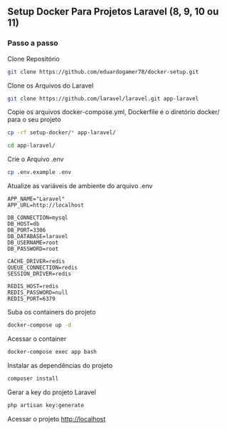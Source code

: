 ## Setup Docker Para Projetos Laravel (8, 9, 10 ou 11)

### Passo a passo
Clone Repositório
```sh
git clone https://github.com/eduardogamer78/docker-setup.git
```

Clone os Arquivos do Laravel
```sh
git clone https://github.com/laravel/laravel.git app-laravel
```

Copie os arquivos docker-compose.yml, Dockerfile e o diretório docker/ para o seu projeto
```sh
cp -rf setup-docker/* app-laravel/
```
```sh
cd app-laravel/
```

Crie o Arquivo .env
```sh
cp .env.example .env
```

Atualize as variáveis de ambiente do arquivo .env
```dosini
APP_NAME="Laravel"
APP_URL=http://localhost

DB_CONNECTION=mysql
DB_HOST=db
DB_PORT=3306
DB_DATABASE=laravel
DB_USERNAME=root
DB_PASSWORD=root

CACHE_DRIVER=redis
QUEUE_CONNECTION=redis
SESSION_DRIVER=redis

REDIS_HOST=redis
REDIS_PASSWORD=null
REDIS_PORT=6379
```
Suba os containers do projeto
```sh
docker-compose up -d
```
Acessar o container
```sh
docker-compose exec app bash
```

Instalar as dependências do projeto
```sh
composer install
```
Gerar a key do projeto Laravel
```sh
php artisan key:generate
```
Acessar o projeto
[http://localhost](http://localhost)
